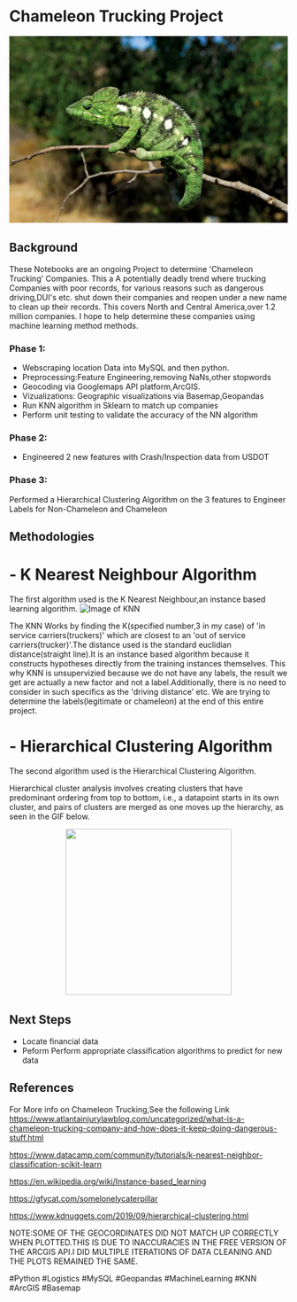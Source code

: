 # Chameleon Trucking Project
![Image of Chameleon](https://github.com/raedjamw/Chameleon-Trucking/blob/master/Chameleon-branch-Madagascar.jpg)


## Background
These Notebooks are an ongoing Project to determine 'Chameleon Trucking' Companies.
This a A potentially deadly trend where trucking Companies with poor records, for various
reasons such as dangerous driving,DUI's etc. shut down their companies and reopen under a new 
name to clean up their records. This covers North and Central America,over 1.2 million companies.
I hope to help determine these companies using machine learning method methods.

### Phase 1:
- Webscraping location Data into MySQL and then python.
- Preprocessing:Feature Engineering,removing NaNs,other stopwords 
- Geocoding via Googlemaps API platform,ArcGIS.
- Vizualizations: Geographic visualizations via Basemap,Geopandas
- Run KNN algorithm in Sklearn to match up companies 
- Perform unit testing to validate the accuracy of the NN algorithm

### Phase 2: 
- Engineered 2 new features with Crash/Inspection data from USDOT

### Phase 3:
Performed a Hierarchical Clustering Algorithm on the 3 features to Engineer Labels for Non-Chameleon and Chameleon

## Methodologies
# - K Nearest Neighbour Algorithm
The first algorithm used is the K Nearest Neighbour,an instance based learning algorithm.
![Image of KNN](https://github.com/raedjamw/Unsupervized-KNN-for-matching-Pairs-Chamleon-Trucking-Project/blob/master/KNN.JPG)

The KNN  Works by finding the K(specified number,3 in my case) of 'in service carriers(truckers)' which are closest to an 'out of service carriers(trucker)'.The distance
used is the standard euclidian distance(straight line).It is an instance based algorithm because it constructs hypotheses directly from the training instances themselves. This why KNN is unsupervizied because we do not have any labels, the result we get are actually a new factor and not a label.Additionally, there is no need to consider in such specifics as the 'driving distance' etc. We are trying to determine the labels(legitimate or chameleon) at the end of this entire project.

# - Hierarchical Clustering Algorithm
The second algorithm used is the Hierarchical Clustering Algorithm.

Hierarchical cluster analysis involves creating clusters that have predominant ordering from top to bottom, i.e., a datapoint starts in its own cluster, and pairs of clusters are merged as one moves up the hierarchy, as seen in the GIF below.

<p align="center">
 <img width="300" height="300" src="https://user-images.githubusercontent.com/39776292/90050461-36c74e00-dca4-11ea-93cf-f6138fcc1ff8.gif">
</p>


## Next Steps
- Locate financial data
- Peform Perform appropriate classification algorithms to predict for new data
 
## References

For More info on Chameleon Trucking,See the following Link
https://www.atlantainjurylawblog.com/uncategorized/what-is-a-chameleon-trucking-company-and-how-does-it-keep-doing-dangerous-stuff.html

https://www.datacamp.com/community/tutorials/k-nearest-neighbor-classification-scikit-learn

https://en.wikipedia.org/wiki/Instance-based_learning

https://gfycat.com/somelonelycaterpillar

https://www.kdnuggets.com/2019/09/hierarchical-clustering.html

NOTE:SOME OF THE GEOCORDINATES DID NOT MATCH UP CORRECTLY WHEN PLOTTED.THIS IS DUE TO INACCURACIES IN THE FREE VERSION OF THE ARCGIS API.I DID MULTIPLE ITERATIONS OF DATA CLEANING AND THE PLOTS REMAINED THE SAME.

#Python #Logistics #MySQL #Geopandas #MachineLearning #KNN #ArcGIS #Basemap
